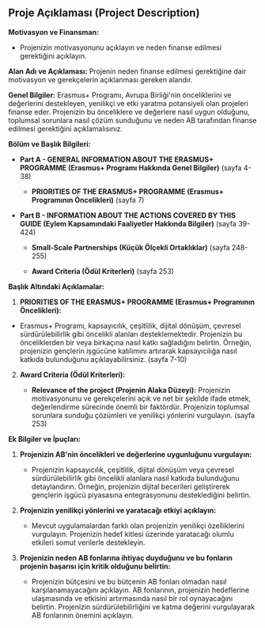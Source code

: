 ## Proje Açıklaması (Project Description)

**Motivasyon ve Finansman:**

- Projenizin motivasyonunu açıklayın ve neden finanse edilmesi gerektiğini açıklayın.

**Alan Adı ve Açıklaması:** Projenin neden finanse edilmesi gerektiğine dair motivasyon ve gerekçelerin açıklanması gereken alandır.

**Genel Bilgiler:** Erasmus+ Programı, Avrupa Birliği'nin önceliklerini ve değerlerini destekleyen, yenilikçi ve etki yaratma potansiyeli olan projeleri finanse eder. Projenizin bu önceliklere ve değerlere nasıl uygun olduğunu, toplumsal sorunlara nasıl çözüm sunduğunu ve neden AB tarafından finanse edilmesi gerektiğini açıklamalısınız.

**Bölüm ve Başlık Bilgileri:**

- **Part A - GENERAL INFORMATION ABOUT THE ERASMUS+ PROGRAMME (Erasmus+ Programı Hakkında Genel Bilgiler)** (sayfa 4-38)

  - **PRIORITIES OF THE ERASMUS+ PROGRAMME (Erasmus+ Programının Öncelikleri)** (sayfa 7)

- **Part B - INFORMATION ABOUT THE ACTIONS COVERED BY THIS GUIDE (Eylem Kapsamındaki Faaliyetler Hakkında Bilgiler)** (sayfa 39-424)

  - **Small-Scale Partnerships (Küçük Ölçekli Ortaklıklar)** (sayfa 248-255)
 
  - **Award Criteria (Ödül Kriterleri)** (sayfa 253)

**Başlık Altındaki Açıklamalar:**

1. **PRIORITIES OF THE ERASMUS+ PROGRAMME (Erasmus+ Programının Öncelikleri):**
  
  - Erasmus+ Programı, kapsayıcılık, çeşitlilik, dijital dönüşüm, çevresel sürdürülebilirlik gibi öncelikli alanları desteklemektedir. Projenizin bu önceliklerden bir veya birkaçına nasıl katkı sağladığını belirtin. Örneğin, projenizin gençlerin işgücüne katılımını artırarak kapsayıcılığa nasıl katkıda bulunduğunu açıklayabilirsiniz. (sayfa 7-10)

2. **Award Criteria (Ödül Kriterleri):**

   - **Relevance of the project (Projenin Alaka Düzeyi):** Projenizin motivasyonunu ve gerekçelerini açık ve net bir şekilde ifade etmek, değerlendirme sürecinde önemli bir faktördür. Projenizin toplumsal sorunlara sunduğu çözümleri ve yenilikçi yönlerini vurgulayın. (sayfa 253)

**Ek Bilgiler ve İpuçları:**

1. **Projenizin AB'nin öncelikleri ve değerlerine uygunluğunu vurgulayın:**

   - Projenizin kapsayıcılık, çeşitlilik, dijital dönüşüm veya çevresel sürdürülebilirlik gibi öncelikli alanlara nasıl katkıda bulunduğunu detaylandırın. Örneğin, projenizin dijital becerileri geliştirerek gençlerin işgücü piyasasına entegrasyonunu desteklediğini belirtin.

2. **Projenizin yenilikçi yönlerini ve yaratacağı etkiyi açıklayın:**

   - Mevcut uygulamalardan farklı olan projenizin yenilikçi özelliklerini vurgulayın. Projenizin hedef kitlesi üzerinde yaratacağı olumlu etkileri somut verilerle destekleyin.

3. **Projenizin neden AB fonlarına ihtiyaç duyduğunu ve bu fonların projenin başarısı için kritik olduğunu belirtin:**

   - Projenizin bütçesini ve bu bütçenin AB fonları olmadan nasıl karşılanamayacağını açıklayın. AB fonlarının, projenizin hedeflerine ulaşmasında ve etkisini artırmasında nasıl bir rol oynayacağını belirtin. Projenizin sürdürülebilirliğini ve katma değerini vurgulayarak AB fonlarının önemini açıklayın.